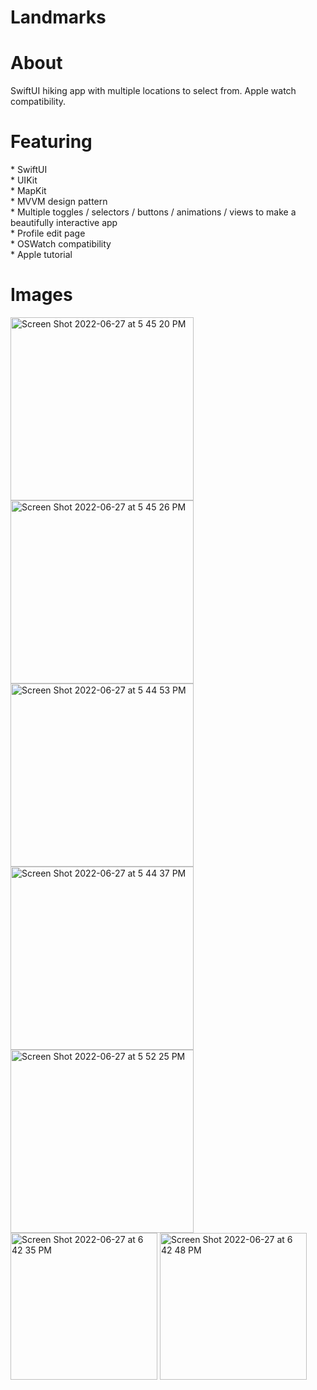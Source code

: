 # Landmarks

<h1>About</h1>
SwiftUI hiking app with multiple locations to select from.  Apple watch compatibility.

<h1>Featuring</h1>
* SwiftUI <br>
* UIKit <br>
* MapKit <br>
* MVVM design pattern <br>
* Multiple toggles / selectors / buttons / animations / views to make a beautifully interactive app <br>
* Profile edit page <br>
* OSWatch compatibility <br>
* Apple tutorial <br>

<h1>Images</h1>
<img width="293" alt="Screen Shot 2022-06-27 at 5 45 20 PM" src="https://user-images.githubusercontent.com/87610332/176041222-e6e4b4df-dfb4-4748-ab88-fb0c20b21a1f.png">

<img width="293" alt="Screen Shot 2022-06-27 at 5 45 26 PM" src="https://user-images.githubusercontent.com/87610332/176041252-ecfd9f81-3ead-4517-8d77-8f34eea10fd4.png">
<img width="293" alt="Screen Shot 2022-06-27 at 5 44 53 PM" src="https://user-images.githubusercontent.com/87610332/176041264-55c0a251-46d2-45c0-862c-df1e9756da9d.png">
<img width="293" alt="Screen Shot 2022-06-27 at 5 44 37 PM" src="https://user-images.githubusercontent.com/87610332/176041270-efeab99e-be67-49a1-bd89-813500d41bd9.png">

<img width="293" alt="Screen Shot 2022-06-27 at 5 52 25 PM" src="https://user-images.githubusercontent.com/87610332/176042068-31ac6446-0423-4b77-95f3-fb20b950c364.png">

<img width="235" alt="Screen Shot 2022-06-27 at 6 42 35 PM" src="https://user-images.githubusercontent.com/87610332/176049284-e30f0629-cdf7-400c-9fda-7027c921f0e6.png">

<img width="235" alt="Screen Shot 2022-06-27 at 6 42 48 PM" src="https://user-images.githubusercontent.com/87610332/176049316-ab246d94-cea7-4ad1-99e5-dd3d12f3877a.png">
